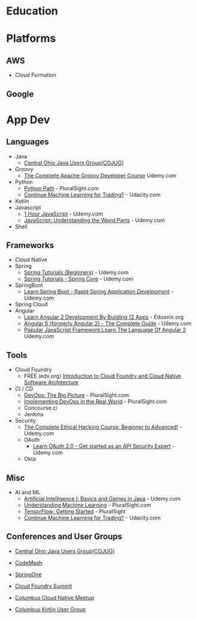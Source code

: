 # Education

# Platforms

## AWS
- Cloud Formation

## Google

# App Dev

## Languages
- Java
  - [Central Ohio Java Users Group(COJUG)](http://cojug.org)
- Groovy
  - [The Complete Apache Groovy Developer Course](https://www.udemy.com/apache-groovy/learn/v4/overview) Udemy.com
- Python
  - [Python Path](https://app.pluralsight.com/paths/skills/python) - PluralSight.com
  - [Continue Machine Learning for Trading?](https://classroom.udacity.com/courses/ud501) - Udacity.com
- Kotlin
- Javascript
  - [1 Hour JavaScript](https://www.udemy.com/1-hour-javascript/learn/v4/overview) - Udemy.com
  - [JavaScript: Understanding the Weird Parts](https://www.udemy.com/understand-javascript/learn/v4/overview) - Udemy.com
- Shell

## Frameworks
- Cloud Native
- Spring
  - [Spring Tutorials (Beginners)](https://www.udemy.com/draft/253036/learn/v4/overview) - Udemy.com
  - [Spring Tutorials - Spring Core](https://www.udemy.com/springcore2/learn/v4/overview) - Udemy.com
- SpringBoot
  - [Learn Spring Boot - Rapid Spring Application Development](https://www.udemy.com/spring-boot-intro/learn/v4/overview) - Udemy.com
- Spring Cloud
- Angular
  - [Learn Angular 2 Development By Building 12 Apps](https://www.eduonix.com/dashboard/learn-angular-2-development-by-building-10-apps) - Eduonix.org
  - [Angular 5 (formerly Angular 2) - The Complete Guide](https://www.udemy.com/the-complete-guide-to-angular-2/learn/v4/overview) - Udemy.com
  - [Popular JavaScript Framework:Learn The Language Of Angular 2](https://www.udemy.com/popular-javascript-frameworklearn-the-language-of-angular-2/learn/v4/content) Udemy.com

## Tools
- Cloud Foundry
  - FREE (edx.org) [Introduction to Cloud Foundry and Cloud Native Software Architecture](https://courses.edx.org/courses/course-v1:LinuxFoundationX+LFS132x+1T2017/course/)
- CI / CD
  - [DevOps: The Big Picture](https://app.pluralsight.com/library/courses/devops-big-picture/table-of-contents) - PluralSight.com
  - [Implementing DevOps in the Real World](https://app.pluralsight.com/library/courses/implementing-devops-real-world/table-of-contents) - PluralSight.com
  - Concourse.ci
  - Jenkins
- Security
  - [The Complete Ethical Hacking Course: Beginner to Advanced!](https://www.udemy.com/penetration-testing/learn/v4/overview) - Udemy.com
  - OAuth
    - [Learn OAuth 2.0 - Get started as an API Security Expert](https://www.udemy.com/learn-oauth-2/learn/v4/overview) - Udemy.com
  - Okta
  
## Misc
- AI and ML
  - [Artificial Intelligence I: Basics and Games in Java](https://www.udemy.com/artificial-intelligence-games-in-java/learn/v4/overview) - Udemy.com
  - [Understanding Machine Learning](https://app.pluralsight.com/library/courses/understanding-machine-learning/table-of-contents) - PluralSight.com
  - [TensorFlow: Getting Started](https://app.pluralsight.com/library/courses/tensorflow-getting-started/table-of-contents) - PluralSight
  - [Continue Machine Learning for Trading?](https://classroom.udacity.com/courses/ud501) - Udacity.com

## Conferences and User Groups
- [Central Ohio Java Users Group(COJUG)](http://cojug.org)
- [CodeMash](http://codemash.org)
- [SpringOne](https://springoneplatform.io/)
- [Cloud Foundry Summit](https://www.cloudfoundry.org/events/)

- [Columbus Cloud Native Meetup](https://www.meetup.com/Columbus-Cloud-Native-Meetup/)
- [Columbus Kotlin User Group](https://www.meetup.com/Columbus-Kotlin-User-Group/)
